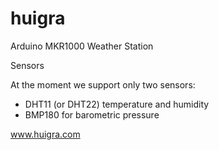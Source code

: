 # huigra
Arduino MKR1000 Weather Station 

Sensors

At the moment we support only two sensors:

- DHT11 (or DHT22) temperature and humidity
- BMP180 for barometric pressure

www.huigra.com
